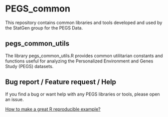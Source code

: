 # PEGS_common
This repository contains common libraries and tools developed and used by the
StatGen group for the PEGS Data.

## pegs_common_utils

The library pegs_common_utils.R provides common utilitarian constants and
functions useful for analyzing the Personalized Environment and Genes Study 
(PEGS) datasets.

## Bug report / Feature request / Help

If you find a bug or want help with any PEGS libraries or tools, please open an issue.

[How to make a great R reproducible example?](https://stackoverflow.com/q/5963269/6103040)
